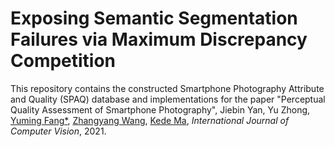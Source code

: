 # Exposing Semantic Segmentation Failures via Maximum Discrepancy Competition

This repository contains the constructed Smartphone Photography Attribute and Quality (SPAQ) database and implementations for the paper "Perceptual Quality Assessment of Smartphone Photography",
Jiebin Yan, Yu Zhong, [Yuming Fang*](http://sim.jxufe.cn/JDMKL/ymfang.html), [Zhangyang Wang](https://vita-group.github.io/group.html), [Kede Ma](https://kedema.org/), *International Journal of Computer Vision*, 2021.

